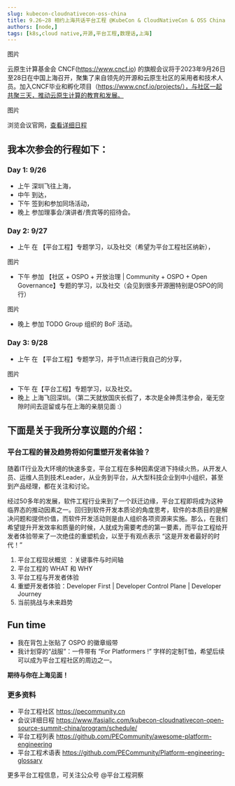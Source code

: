 ```yaml
---
slug: kubecon-cloudnativecon-oss-china
title: 9.26~28 相约上海共话平台工程 @KubeCon & CloudNativeCon & OSS China 2023
authors: [node,]
tags: [k8s,cloud native,开源,平台工程,数理话,上海]
---
```


图片

云原生计算基金会 CNCF(https://www.cncf.io) 的旗舰会议将于2023年9月26日至28日在中国上海召开，聚集了来自领先的开源和云原生社区的采用者和技术人员。加入CNCF毕业和孵化项目（https://www.cncf.io/projects/），与社区一起共聚三天，推动云原生计算的教育和发展。

图片

浏览会议官网，[查看详细日程](https://www.lfasiallc.com/kubecon-cloudnativecon-open-source-summit-china/program/schedule/)



## 我本次参会的行程如下：

### Day 1: 9/26 

- 上午 深圳飞往上海，
- 中午 到达，
- 下午 签到和参加同场活动，
- 晚上 参加理事会/演讲者/贵宾等的招待会。


### Day 2: 9/27 
- 上午 在 【平台工程】专题学习，以及社交（希望为平台工程社区纳新），

图片
- 下午 参加 【社区 + OSPO + 开放治理 | Community + OSPO + Open Governance】专题的学习，以及社交（会见到很多开源圈特别是OSPO的同行）

图片

- 晚上 参加 TODO Group 组织的 BoF 活动。


### Day 3: 9/28 

- 上午 在 【平台工程】专题学习，并于11点进行我自己的分享，

图片

- 下午 在【平台工程】专题学习，以及社交。
- 晚上 上海飞回深圳。（第二天就放国庆长假了，本次是全神贯注参会，毫无空隙时间去逗留或与在上海的亲朋见面 :）



## 下面是关于我所分享议题的介绍：


### 平台工程的普及趋势将如何重塑开发者体验？

随着IT行业及大环境的快速多变，平台工程在多种因素促进下持续火热，从开发人员、运维人员到技术Leader，从业务到平台，从大型科技企业到中小组织，甚至到产品经理，都在关注和讨论。

经过50多年的发展，软件工程行业来到了一个跃迁边缘，平台工程即将成为这种临界态的推动因素之一。回归到软件开发本质论的角度思考，软件的本质目的是解决问题和提供价值，而软件开发活动则是由人组织各项资源来实施。那么，在我们希望提升开发效率和质量的时候，人就成为需要考虑的第一要素，而平台工程给开发者体验带来了一次绝佳的重塑机会，以至于有观点表示 “这是开发者最好的时代！”

1. 平台工程现状概览 ：关键事件与时间轴
1. 平台工程的 WHAT 和 WHY
1. 平台工程与开发者体验
1. 重塑开发者体验：Developer First | Developer Control Plane | Developer Journey
1. 当前挑战与未来趋势


## Fun time
- 我在背包上张贴了 OSPO 的徽章缎带 
- 我计划穿的“战服”：一件带有 “For Platformers !” 字样的定制T恤，希望后续可以成为平台工程社区的周边之一。


**期待与你在上海见面！**


### 更多资料
- 平台工程社区 https://pecommunity.cn 
- 会议详细日程 https://www.lfasiallc.com/kubecon-cloudnativecon-open-source-summit-china/program/schedule/ 
- 平台工程列表 https://github.com/PECommunity/awesome-platform-engineering 
- 平台工程术语表 https://github.com/PECommunity/Platform-engineering-glossary 


更多平台工程信息，可关注公众号 @平台工程洞察  
